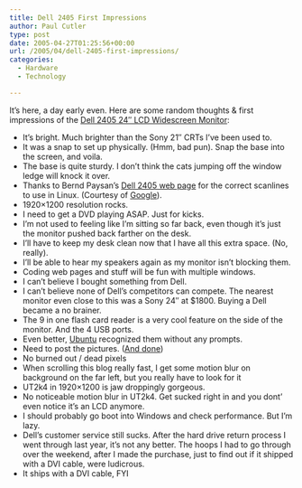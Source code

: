 ```yaml
---
title: Dell 2405 First Impressions
author: Paul Cutler
type: post
date: 2005-04-27T01:25:56+00:00
url: /2005/04/dell-2405-first-impressions/
categories:
  - Hardware
  - Technology

---
```

It&#8217;s here, a day early even. Here are some random thoughts & first impressions of the [Dell 2405 24&#8243; LCD Widescreen Monitor][1]:

  * It&#8217;s bright. Much brighter than the Sony 21&#8243; CRTs I&#8217;ve been used to.
  * It was a snap to set up physically. (Hmm, bad pun). Snap the base into the screen, and voila. 
  * The base is quite sturdy. I don&#8217;t think the cats jumping off the window ledge will knock it over.
  * Thanks to Bernd Paysan&#8217;s [Dell 2405 web page][2] for the correct scanlines to use in Linux. (Courtesy of [Google][3]). 
  * 1920&#215;1200 resolution rocks.
  * I need to get a DVD playing ASAP. Just for kicks.
  * I&#8217;m not used to feeling like I&#8217;m sitting so far back, even though it&#8217;s just the monitor pushed back farther on the desk.
  * I&#8217;ll have to keep my desk clean now that I have all this extra space. (No, really).
  * I&#8217;ll be able to hear my speakers again as my monitor isn&#8217;t blocking them.
  * Coding web pages and stuff will be fun with multiple windows.
  * I can&#8217;t believe I bought something from Dell.
  * I can&#8217;t believe none of Dell&#8217;s competitors can compete. The nearest monitor even close to this was a Sony 24&#8243; at $1800. Buying a Dell became a no brainer.
  * The 9 in one flash card reader is a very cool feature on the side of the monitor. And the 4 USB ports.
  * Even better, [Ubuntu][4] recognized them without any prompts.
  * Need to post the pictures. ([And done][5])
  * No burned out / dead pixels
  * When scrolling this blog really fast, I get some motion blur on background on the far left, but you really have to look for it
  * UT2k4 in 1920&#215;1200 is jaw droppingly gorgeous.
  * No noticeable motion blur in UT2k4. Get sucked right in and you dont&#8217; even notice it&#8217;s an LCD anymore.
  * I should probably go boot into Windows and check performance. But I&#8217;m lazy.
  * Dell&#8217;s customer service still sucks. After the hard drive return process I went through last year, it&#8217;s not any better. The hoops I had to go through over the weekend, after I made the purchase, just to find out if it shipped with a DVI cable, were ludicrous.
  * It ships with a DVI cable, FYI

 [1]: http://accessories.us.dell.com/sna/productdetail.aspx?c=us&l=en&s=dhs&cs=19&sku=320-4221&link_number=
 [2]: http://www.jwdt.com/~paysan/dell2405fpw.html
 [3]: http://www.google.com
 [4]: http://www.ubuntulinux.org
 [5]: http://www.flickr.com/photos/silwenae/sets/273635/